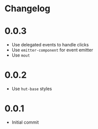 # Changelog

# 0.0.3

 * Use delegated events to handle clicks
 * Use `emitter-component` for event emitter
 * Use `mout`

# 0.0.2

 * Use `hut-base` styles

# 0.0.1

 * Initial commit

